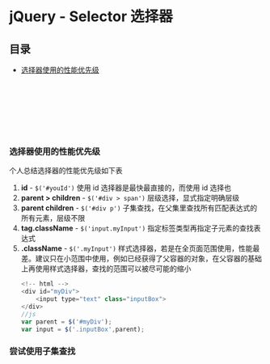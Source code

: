 # jQuery - Selector 选择器

## 目录

- [选择器使用的性能优先级](#选择器使用的性能优先级)



<br><br><br><br><br><br>

### 选择器使用的性能优先级

个人总结选择器的性能优先级如下表

1. **id** - `$('#youId')` 使用 id 选择器是最快最直接的，而使用 id 选择也
2. **parent > children** - `$('#div > span')` 层级选择，显式指定明确层级
3. **parent children** - `$('#div p')` 子集查找，在父集里查找所有匹配表达式的所有元素，层级不限
4. **tag.className** - `$('input.myInput')` 指定标签类型再指定子元素的查找表达式
5. **.className** - `$('.myInput')` 样式选择器，若是在全页面范围使用，性能最差。建议只在小范围中使用，例如已经获得了父容器的对象，在父容器的基础上再使用样式选择器，查找的范围可以被尽可能的缩小
    ```js
    <!-- html -->
    <div id="myDiv">
        <input type="text" class="inputBox">
    </div>
    //js
    var parent = $('#myDiv');
    var input = $('.inputBox',parent);
    ```



### 尝试使用子集查找

